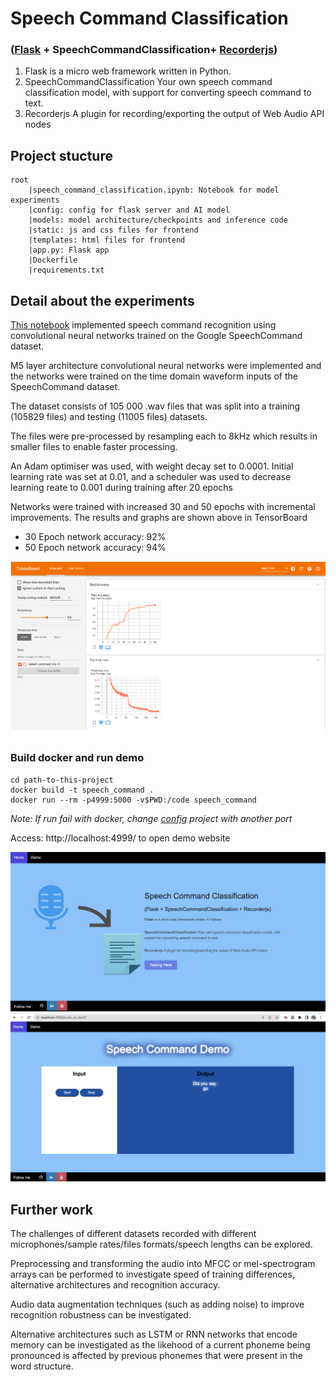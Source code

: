 # Speech Command Classification

### ([Flask](https://github.com/pallets/flask) + SpeechCommandClassification+ [Recorderjs](https://github.com/mattdiamond/Recorderjs))

1) Flask is a micro web framework written in Python.
2) SpeechCommandClassification Your own speech command classification model, with support for converting speech command to text.
3) Recorderjs A plugin for recording/exporting the output of Web Audio API nodes 

## Project stucture
```
root
    |speech_command_classification.ipynb: Notebook for model experiments 
    |config: config for flask server and AI model
    |models: model architecture/checkpoints and inference code
    |static: js and css files for frontend
    |templates: html files for frontend
    |app.py: Flask app
    |Dockerfile
    |requirements.txt
```
## Detail about the experiments
[This notebook](https://github.com/gnvml/Speech-Command-Classification-with-Flask/blob/master/speech_command_classification.ipynb) implemented speech command recognition using convolutional neural networks trained on the Google SpeechCommand dataset.

M5 layer architecture convolutional neural networks were implemented and the networks were trained on the time domain waveform inputs of the SpeechCommand dataset.

The dataset consists of 105 000 .wav files that was split into a training (105829 files) and testing (11005 files) datasets.

The files were pre-processed by resampling each to 8kHz which results in smaller files to enable faster processing.

An Adam optimiser was used, with weight decay set to 0.0001. Initial learning rate was set at 0.01, and a scheduler was used to decrease learning reate to 0.001 during training after 20 epochs

Networks were trained with increased 30 and 50 epochs with incremental improvements. The results and graphs are shown above in TensorBoard

*   30 Epoch network accuracy:  92%
*   50 Epoch network accuracy: 94%

![LossAndAccuracy](https://github.com/gnvml/Speech-Command-Classification-with-Flask/blob/master/experiment/loss_acc.png)


### Build docker and run demo

```
cd path-to-this-project
docker build -t speech_command .
docker run --rm -p4999:5000 -v$PWD:/code speech_command
```
*Note: If run fail with docker, change [config](https://github.com/gnvml/Speech-Command-Classification-with-Flask/blob/master/config/speech_command_config.yaml) project with another port*

Access: http://localhost:4999/ to open demo website

![Homepage](https://github.com/gnvml/Speech-Command-Classification-with-Flask/blob/master/experiment/home.png)
![Demo](https://github.com/gnvml/Speech-Command-Classification-with-Flask/blob/master/experiment/demo.png)



## Further work
The challenges of different datasets recorded with different microphones/sample rates/files formats/speech lengths can be explored.

Preprocessing and transforming the audio into MFCC or mel-spectrogram arrays can be performed to investigate speed of training differences, alternative architectures and recognition accuracy. 

Audio data augmentation techniques (such as adding noise) to improve recognition robustness can be investigated.

Alternative architectures such as LSTM or RNN networks that encode memory can be investigated as the likehood of a current phoneme being pronounced is affected by previous phonemes that were present in the word structure.